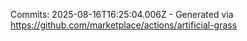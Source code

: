Commits: 2025-08-16T16:25:04.006Z - Generated via https://github.com/marketplace/actions/artificial-grass
<br>
